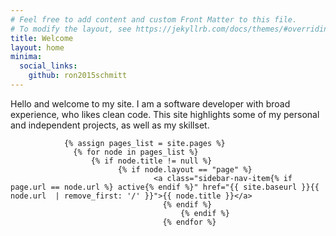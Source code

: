 ```yaml
---
# Feel free to add content and custom Front Matter to this file.
# To modify the layout, see https://jekyllrb.com/docs/themes/#overriding-theme-defaults
title: Welcome
layout: home
minima:
  social_links:
    github: ron2015schmitt
---
```



Hello and welcome to my site.  I am a software developer with broad experience, who likes clean code.  This site highlights some of my personal and independent projects, as well as my skillset.

	            {% assign pages_list = site.pages %}
		          {% for node in pages_list %}
			          {% if node.title != null %}
				            {% if node.layout == "page" %}
					                <a class="sidebar-nav-item{% if page.url == node.url %} active{% endif %}" href="{{ site.baseurl }}{{ node.url  | remove_first: '/' }}">{{ node.title }}</a>
							          {% endif %}
								          {% endif %}
									  {% endfor %}